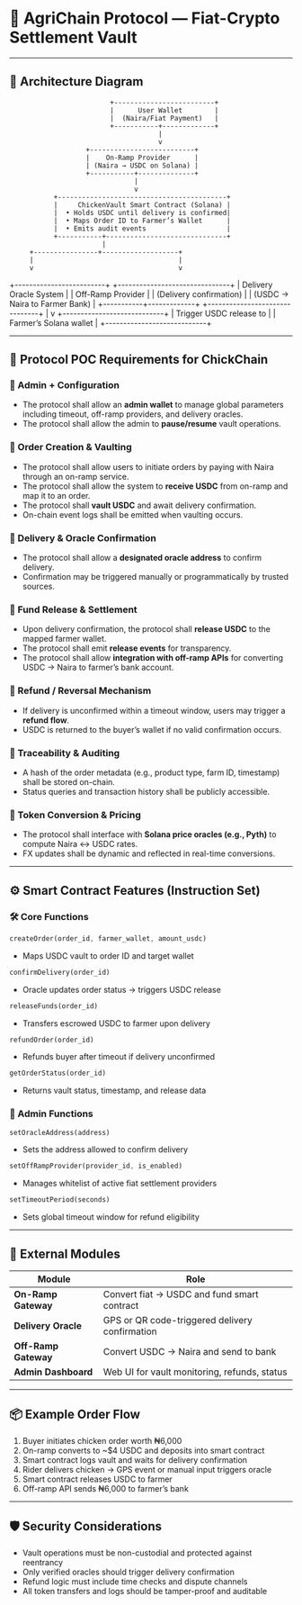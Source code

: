 # 🐔 AgriChain Protocol — Fiat-Crypto Settlement Vault

---

## 🧱 Architecture Diagram

                             +-------------------------+
                             |      User Wallet        |
                             |  (Naira/Fiat Payment)   |
                             +-----------+-------------+
                                         |
                                         v
                       +--------------------------+
                       |    On-Ramp Provider      |
                       | (Naira → USDC on Solana) |
                       +-----------+--------------+
                                   |
                                   v
               +------------------------------------------+
               |     ChickenVault Smart Contract (Solana) |
               |  • Holds USDC until delivery is confirmed|
               |  • Maps Order ID to Farmer’s Wallet      |
               |  • Emits audit events                    |
               +-----------+------------------------------+
                           |
         +----------------+-------------------+
         |                                    |
         v                                    v

+-------------------------+ +-------------------------------+
\| Delivery Oracle System | | Off-Ramp Provider |
\| (Delivery confirmation) | | (USDC → Naira to Farmer Bank) |
+-----------+-------------+ +-------------------------------+
|
v
+----------------------------+
\| Trigger USDC release to |
\| Farmer’s Solana wallet |
+----------------------------+

---

## 📜 Protocol POC Requirements for ChickChain

### 🔐 Admin + Configuration

- The protocol shall allow an **admin wallet** to manage global parameters including timeout, off-ramp providers, and delivery oracles.
- The protocol shall allow the admin to **pause/resume** vault operations.

### 🛒 Order Creation & Vaulting

- The protocol shall allow users to initiate orders by paying with Naira through an on-ramp service.
- The protocol shall allow the system to **receive USDC** from on-ramp and map it to an order.
- The protocol shall **vault USDC** and await delivery confirmation.
- On-chain event logs shall be emitted when vaulting occurs.

### 🚚 Delivery & Oracle Confirmation

- The protocol shall allow a **designated oracle address** to confirm delivery.
- Confirmation may be triggered manually or programmatically by trusted sources.

### 💸 Fund Release & Settlement

- Upon delivery confirmation, the protocol shall **release USDC** to the mapped farmer wallet.
- The protocol shall emit **release events** for transparency.
- The protocol shall allow **integration with off-ramp APIs** for converting USDC → Naira to farmer’s bank account.

### 🔄 Refund / Reversal Mechanism

- If delivery is unconfirmed within a timeout window, users may trigger a **refund flow**.
- USDC is returned to the buyer’s wallet if no valid confirmation occurs.

### 📑 Traceability & Auditing

- A hash of the order metadata (e.g., product type, farm ID, timestamp) shall be stored on-chain.
- Status queries and transaction history shall be publicly accessible.

### 💱 Token Conversion & Pricing

- The protocol shall interface with **Solana price oracles (e.g., Pyth)** to compute Naira ↔ USDC rates.
- FX updates shall be dynamic and reflected in real-time conversions.

---

## ⚙️ Smart Contract Features (Instruction Set)

### 🛠️ Core Functions

```rust
createOrder(order_id, farmer_wallet, amount_usdc)
```

- Maps USDC vault to order ID and target wallet

```rust
confirmDelivery(order_id)
```

- Oracle updates order status → triggers USDC release

```rust
releaseFunds(order_id)
```

- Transfers escrowed USDC to farmer upon delivery

```rust
refundOrder(order_id)
```

- Refunds buyer after timeout if delivery unconfirmed

```rust
getOrderStatus(order_id)
```

- Returns vault status, timestamp, and release data

### 🔧 Admin Functions

```rust
setOracleAddress(address)
```

- Sets the address allowed to confirm delivery

```rust
setOffRampProvider(provider_id, is_enabled)
```

- Manages whitelist of active fiat settlement providers

```rust
setTimeoutPeriod(seconds)
```

- Sets global timeout window for refund eligibility

---

## 🔌 External Modules

| Module               | Role                                           |
| -------------------- | ---------------------------------------------- |
| **On-Ramp Gateway**  | Convert fiat → USDC and fund smart contract    |
| **Delivery Oracle**  | GPS or QR code-triggered delivery confirmation |
| **Off-Ramp Gateway** | Convert USDC → Naira and send to bank          |
| **Admin Dashboard**  | Web UI for vault monitoring, refunds, status   |

---

## 📦 Example Order Flow

1. Buyer initiates chicken order worth ₦6,000
2. On-ramp converts to \~\$4 USDC and deposits into smart contract
3. Smart contract logs vault and waits for delivery confirmation
4. Rider delivers chicken → GPS event or manual input triggers oracle
5. Smart contract releases USDC to farmer
6. Off-ramp API sends ₦6,000 to farmer’s bank

---

## 🛡️ Security Considerations

- Vault operations must be non-custodial and protected against reentrancy
- Only verified oracles should trigger delivery confirmation
- Refund logic must include time checks and dispute channels
- All token transfers and logs should be tamper-proof and auditable
